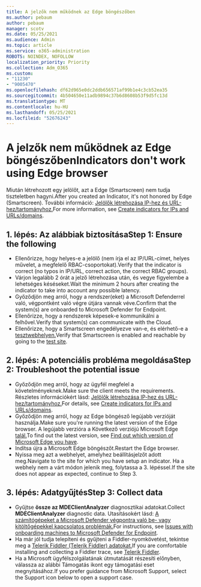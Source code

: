 ```yaml
---
title: A jelzők nem működnek az Edge böngészőben
ms.author: pebaum
author: pebaum
manager: scotv
ms.date: 05/25/2021
ms.audience: Admin
ms.topic: article
ms.service: o365-administration
ROBOTS: NOINDEX, NOFOLLOW
localization_priority: Priority
ms.collection: Adm_O365
ms.custom:
- "11230"
- "9005470"
ms.openlocfilehash: df62d965e0dc2ddb656571af99b1e4c3cb52ea35
ms.sourcegitcommit: 4b504650e11adb9894c37b6d8608b53f9d5fc13d
ms.translationtype: MT
ms.contentlocale: hu-HU
ms.lasthandoff: 05/25/2021
ms.locfileid: "52676243"
---
```

# <a name="indicators-dont-work-using-edge-browser"></a><span data-ttu-id="f2f88-102">A jelzők nem működnek az Edge böngészőben</span><span class="sxs-lookup"><span data-stu-id="f2f88-102">Indicators don't work using Edge browser</span></span>

<span data-ttu-id="f2f88-103">Miután létrehozott egy jelölőt, azt a Edge (Smartscreen) nem tudja tiszteletben hagyni.</span><span class="sxs-lookup"><span data-stu-id="f2f88-103">After you created an Indicator, it's not honored by Edge (Smartscreen).</span></span> <span data-ttu-id="f2f88-104">További információ: [Jelölők létrehozása IP-hez és URL-hez/tartományhoz.](/microsoft-365/security/defender-endpoint/indicator-ip-domain)</span><span class="sxs-lookup"><span data-stu-id="f2f88-104">For more information, see [Create indicators for IPs and URLs/domains](/microsoft-365/security/defender-endpoint/indicator-ip-domain).</span></span>

## <a name="step-1-ensure-the-following"></a><span data-ttu-id="f2f88-105">1. lépés: Az alábbiak biztosítása</span><span class="sxs-lookup"><span data-stu-id="f2f88-105">Step 1: Ensure the following</span></span>

- <span data-ttu-id="f2f88-106">Ellenőrizze, hogy helyes-e a jelölő (nem írja el az IP/URL-címet, helyes művelet, a megfelelő RBAC-csoportokat).</span><span class="sxs-lookup"><span data-stu-id="f2f88-106">Verify that the indicator is correct (no typos in IP/URL, correct action, the correct RBAC groups).</span></span>
- <span data-ttu-id="f2f88-107">Várjon legalább 2 órát a jelző létrehozása után, és vegye figyelembe a lehetséges késéseket.</span><span class="sxs-lookup"><span data-stu-id="f2f88-107">Wait the minimum 2 hours after creating the indicator to take into account any possible latency.</span></span>
- <span data-ttu-id="f2f88-108">Győződjön meg arról, hogy a rendszer(eket) a Microsoft Defenderrel való, végpontként való végre útjára vannak véve.</span><span class="sxs-lookup"><span data-stu-id="f2f88-108">Confirm that the system(s) are onboarded to Microsoft Defender for Endpoint.</span></span>
- <span data-ttu-id="f2f88-109">Ellenőrizze, hogy a rendszerek képesek-e kommunikálni a felhővel.</span><span class="sxs-lookup"><span data-stu-id="f2f88-109">Verify that system(s) can communicate with the Cloud.</span></span>
- <span data-ttu-id="f2f88-110">Ellenőrizze, hogy a Smartscreen engedélyezve van-e, és elérhető-e a [tesztwebhelyen.](https://demo.smartscreen.msft.net)</span><span class="sxs-lookup"><span data-stu-id="f2f88-110">Verify that Smartscreen is enabled and reachable by going to the [test site](https://demo.smartscreen.msft.net).</span></span>

## <a name="step-2-troubleshoot-the-potential-issue"></a><span data-ttu-id="f2f88-111">2. lépés: A potenciális probléma megoldása</span><span class="sxs-lookup"><span data-stu-id="f2f88-111">Step 2: Troubleshoot the potential issue</span></span>

- <span data-ttu-id="f2f88-112">Győződjön meg arról, hogy az ügyfél megfelel a követelményeknek.</span><span class="sxs-lookup"><span data-stu-id="f2f88-112">Make sure the client meets the requirements.</span></span> <span data-ttu-id="f2f88-113">Részletes információkért lásd: [Jelölők létrehozása IP-hez és URL-hez/tartományhoz.](/microsoft-365/security/defender-endpoint/indicator-ip-domain)</span><span class="sxs-lookup"><span data-stu-id="f2f88-113">For details, see [Create indicators for IPs and URLs/domains](/microsoft-365/security/defender-endpoint/indicator-ip-domain).</span></span>
- <span data-ttu-id="f2f88-114">Győződjön meg arról, hogy az Edge böngésző legújabb verzióját használja.</span><span class="sxs-lookup"><span data-stu-id="f2f88-114">Make sure you're running the latest version of the Edge browser.</span></span> <span data-ttu-id="f2f88-115">A legújabb verzióra a Következő verziójú Microsoft Edge [talál.](https://support.microsoft.com/microsoft-edge/find-out-which-version-of-microsoft-edge-you-have-c726bee8-c42e-e472-e954-4cf5123497eb)</span><span class="sxs-lookup"><span data-stu-id="f2f88-115">To find out the latest version, see [Find out which version of Microsoft Edge you have](https://support.microsoft.com/microsoft-edge/find-out-which-version-of-microsoft-edge-you-have-c726bee8-c42e-e472-e954-4cf5123497eb).</span></span>
- <span data-ttu-id="f2f88-116">Indítsa újra a Microsoft Edge böngészőt.</span><span class="sxs-lookup"><span data-stu-id="f2f88-116">Restart the Edge browser.</span></span>
- <span data-ttu-id="f2f88-117">Nyissa meg azt a webhelyet, amelyhez beállításjelzőt adott meg.</span><span class="sxs-lookup"><span data-stu-id="f2f88-117">Navigate to the site for which you have setup an indicator.</span></span> <span data-ttu-id="f2f88-118">Ha a webhely nem a várt módon jelenik meg, folytassa a 3. lépéssel.</span><span class="sxs-lookup"><span data-stu-id="f2f88-118">If the site does not appear as expected, continue to Step 3.</span></span> 

## <a name="step-3-collect-data"></a><span data-ttu-id="f2f88-119">3. lépés: Adatgyűjtés</span><span class="sxs-lookup"><span data-stu-id="f2f88-119">Step 3: Collect data</span></span>

- <span data-ttu-id="f2f88-120">Gyűjtse **össze az MDEClientAnalyzer** diagnosztikai adatokat.</span><span class="sxs-lookup"><span data-stu-id="f2f88-120">Collect **MDEClientAnalyzer** diagnostic data.</span></span> <span data-ttu-id="f2f88-121">Utasításokért lásd: [A számítógépeket a Microsoft Defender végpontra való be- vagy kitöltőgépekkel kapcsolatos problémák.](issues-with-onboarding-machines.md)</span><span class="sxs-lookup"><span data-stu-id="f2f88-121">For instructions, see [Issues with onboarding machines to Microsoft Defender for Endpoint](issues-with-onboarding-machines.md).</span></span>
- <span data-ttu-id="f2f88-122">Ha már jól tudja telepíteni és gyűjteni a Fiddler-nyomkövetést, tekintse meg a [Telerik Fiddler (Telerik Fiddler) adatokat.](http://www.telerik.com/fiddler)</span><span class="sxs-lookup"><span data-stu-id="f2f88-122">If you are comfortable installing and collecting a Fiddler trace, see [Telerik Fiddler](http://www.telerik.com/fiddler).</span></span>
- <span data-ttu-id="f2f88-123">Ha a Microsoft ügyfélszolgálatának útmutatását részesíti előnyben, válassza az alábbi Támogatás ikont egy támogatási eset megnyitásához.</span><span class="sxs-lookup"><span data-stu-id="f2f88-123">If you prefer guidance from Microsoft Support, select the Support icon below to open a support case.</span></span>
